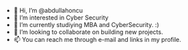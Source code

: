 - 👋 Hi, I’m @abdullahoncu
- 👀 I’m interested in Cyber Security
- 🌱 I’m currently studiying MBA and CyberSecurity. :)
- 💞️ I’m looking to collaborate on building new projects.
- 📫 You can reach me through e-mail and links in my profile.   

<!---
abdullahoncu/abdullahoncu is a ✨ special ✨ repository because its `README.md` (this file) appears on your GitHub profile.
You can click the Preview link to take a look at your changes.
--->
